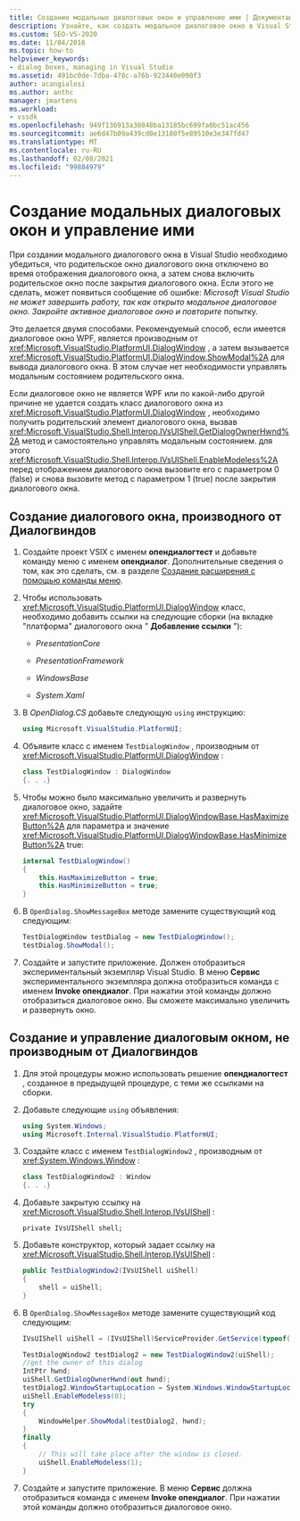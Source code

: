 ```yaml
---
title: Создание модальных диалоговых окон и управление ими | Документация Майкрософт
description: Узнайте, как создать модальное диалоговое окно в Visual Studio с помощью Диалогвиндов и без использования Диалогвиндов.
ms.custom: SEO-VS-2020
ms.date: 11/04/2016
ms.topic: how-to
helpviewer_keywords:
- dialog boxes, managing in Visual Studio
ms.assetid: 491bc0de-7dba-478c-a76b-923440e090f3
author: acangialosi
ms.author: anthc
manager: jmartens
ms.workload:
- vssdk
ms.openlocfilehash: 949f136913a30848ba13185bc699fa0bc51ac456
ms.sourcegitcommit: ae6d47b09a439cd0e13180f5e89510e3e347fd47
ms.translationtype: MT
ms.contentlocale: ru-RU
ms.lasthandoff: 02/08/2021
ms.locfileid: "99884979"
---
```

# <a name="create-and-manage-modal-dialog-boxes"></a>Создание модальных диалоговых окон и управление ими
При создании модального диалогового окна в Visual Studio необходимо убедиться, что родительское окно диалогового окна отключено во время отображения диалогового окна, а затем снова включить родительское окно после закрытия диалогового окна. Если этого не сделать, может появиться сообщение об ошибке: *Microsoft Visual Studio не может завершить работу, так как открыто модальное диалоговое окно. Закройте активное диалоговое окно и повторите* попытку.

Это делается двумя способами. Рекомендуемый способ, если имеется диалоговое окно WPF, является производным от <xref:Microsoft.VisualStudio.PlatformUI.DialogWindow> , а затем вызывается <xref:Microsoft.VisualStudio.PlatformUI.DialogWindow.ShowModal%2A> для вывода диалогового окна. В этом случае нет необходимости управлять модальным состоянием родительского окна.

Если диалоговое окно не является WPF или по какой-либо другой причине не удается создать класс диалогового окна из <xref:Microsoft.VisualStudio.PlatformUI.DialogWindow> , необходимо получить родительский элемент диалогового окна, вызвав <xref:Microsoft.VisualStudio.Shell.Interop.IVsUIShell.GetDialogOwnerHwnd%2A> метод и самостоятельно управлять модальным состоянием. для этого <xref:Microsoft.VisualStudio.Shell.Interop.IVsUIShell.EnableModeless%2A> перед отображением диалогового окна вызовите его с параметром 0 (false) и снова вызовите метод с параметром 1 (true) после закрытия диалогового окна.

## <a name="create-a-dialog-box-derived-from-dialogwindow"></a>Создание диалогового окна, производного от Диалогвиндов

1. Создайте проект VSIX с именем **опендиалогтест** и добавьте команду меню с именем **опендиалог**. Дополнительные сведения о том, как это сделать, см. в разделе [Создание расширения с помощью команды меню](../extensibility/creating-an-extension-with-a-menu-command.md).

2. Чтобы использовать <xref:Microsoft.VisualStudio.PlatformUI.DialogWindow> класс, необходимо добавить ссылки на следующие сборки (на вкладке "платформа" диалогового окна " **Добавление ссылки** "):

    - *PresentationCore*

    - *PresentationFramework*

    - *WindowsBase*

    - *System.Xaml*

3. В *OpenDialog.CS* добавьте следующую `using` инструкцию:

    ```csharp
    using Microsoft.VisualStudio.PlatformUI;
    ```

4. Объявите класс с именем `TestDialogWindow` , производным от <xref:Microsoft.VisualStudio.PlatformUI.DialogWindow> :

    ```csharp
    class TestDialogWindow : DialogWindow
    {. . .}
    ```

5. Чтобы можно было максимально увеличить и развернуть диалоговое окно, задайте <xref:Microsoft.VisualStudio.PlatformUI.DialogWindowBase.HasMaximizeButton%2A> для параметра и значение <xref:Microsoft.VisualStudio.PlatformUI.DialogWindowBase.HasMinimizeButton%2A> true:

    ```csharp
    internal TestDialogWindow()
    {
        this.HasMaximizeButton = true;
        this.HasMinimizeButton = true;
    }
    ```

6. В `OpenDialog.ShowMessageBox` методе замените существующий код следующим:

    ```csharp
    TestDialogWindow testDialog = new TestDialogWindow();
    testDialog.ShowModal();
    ```

7. Создайте и запустите приложение. Должен отобразиться экспериментальный экземпляр Visual Studio. В меню **Сервис** экспериментального экземпляра должна отобразиться команда с именем **Invoke опендиалог**. При нажатии этой команды должно отобразиться диалоговое окно. Вы сможете максимально увеличить и развернуть окно.

## <a name="create-and-manage-a-dialog-box-not-derived-from-dialogwindow"></a>Создание и управление диалоговым окном, не производным от Диалогвиндов

1. Для этой процедуры можно использовать решение **опендиалогтест** , созданное в предыдущей процедуре, с теми же ссылками на сборки.

2. Добавьте следующие `using` объявления:

    ```csharp
    using System.Windows;
    using Microsoft.Internal.VisualStudio.PlatformUI;
    ```

3. Создайте класс с именем `TestDialogWindow2` , производным от <xref:System.Windows.Window> :

    ```csharp
    class TestDialogWindow2 : Window
    {. . .}
    ```

4. Добавьте закрытую ссылку на <xref:Microsoft.VisualStudio.Shell.Interop.IVsUIShell> :

    ```
    private IVsUIShell shell;
    ```

5. Добавьте конструктор, который задает ссылку на <xref:Microsoft.VisualStudio.Shell.Interop.IVsUIShell> :

    ```csharp
    public TestDialogWindow2(IVsUIShell uiShell)
    {
        shell = uiShell;
    }
    ```

6. В `OpenDialog.ShowMessageBox` методе замените существующий код следующим:

    ```csharp
    IVsUIShell uiShell = (IVsUIShell)ServiceProvider.GetService(typeof(SVsUIShell));

    TestDialogWindow2 testDialog2 = new TestDialogWindow2(uiShell);
    //get the owner of this dialog
    IntPtr hwnd;
    uiShell.GetDialogOwnerHwnd(out hwnd);
    testDialog2.WindowStartupLocation = System.Windows.WindowStartupLocation.CenterOwner;
    uiShell.EnableModeless(0);
    try
    {
        WindowHelper.ShowModal(testDialog2, hwnd);
    }
    finally
    {
        // This will take place after the window is closed.
        uiShell.EnableModeless(1);
    }
    ```

7. Создайте и запустите приложение. В меню **Сервис** должна отобразиться команда с именем **Invoke опендиалог**. При нажатии этой команды должно отобразиться диалоговое окно.
